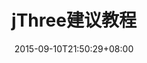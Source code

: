 ---
layout: article
title: "jThree建议教程"
modified:
categories: articles
excerpt: "利用jThree用最少代码实现webGL MMD场景"
comments: true
tags: []
image: 
  feature:
  teaser: 400x250.gif
  thumb:
date: 2015-09-10T21:50:29+08:00
---